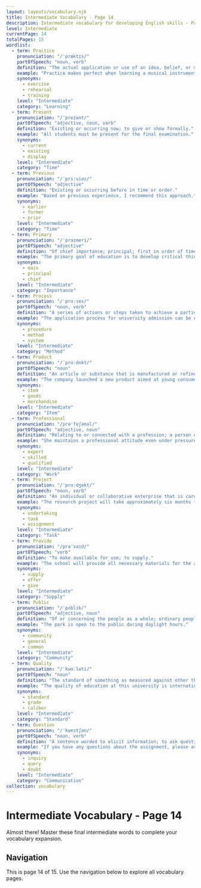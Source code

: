 ```yaml
---
layout: layouts/vocabulary.njk
title: Intermediate Vocabulary - Page 14
description: Intermediate vocabulary for developing English skills - Page 14 of 15
level: Intermediate
currentPage: 14
totalPages: 15
wordlist: 
  - term: Practice
    pronunciation: "/ˈpræktɪs/"
    partOfSpeech: "noun, verb"
    definition: "The actual application or use of an idea, belief, or method; to perform repeatedly to improve skill."
    example: "Practice makes perfect when learning a musical instrument."
    synonyms: 
      - exercise
      - rehearsal
      - training
    level: "Intermediate"
    category: "Learning"
  - term: Present
    pronunciation: "/ˈprezənt/"
    partOfSpeech: "adjective, noun, verb"
    definition: "Existing or occurring now; to give or show formally."
    example: "All students must be present for the final examination."
    synonyms: 
      - current
      - existing
      - display
    level: "Intermediate"
    category: "Time"
  - term: Previous
    pronunciation: "/ˈpriːviəs/"
    partOfSpeech: "adjective"
    definition: "Existing or occurring before in time or order."
    example: "Based on previous experience, I recommend this approach."
    synonyms: 
      - earlier
      - former
      - prior
    level: "Intermediate"
    category: "Time"
  - term: Primary
    pronunciation: "/ˈpraɪmeri/"
    partOfSpeech: "adjective"
    definition: "Of chief importance; principal; first in order of time or development."
    example: "The primary goal of education is to develop critical thinking skills."
    synonyms: 
      - main
      - principal
      - chief
    level: "Intermediate"
    category: "Importance"
  - term: Process
    pronunciation: "/ˈprɑːses/"
    partOfSpeech: "noun, verb"
    definition: "A series of actions or steps taken to achieve a particular end."
    example: "The application process for university admission can be complex."
    synonyms: 
      - procedure
      - method
      - system
    level: "Intermediate"
    category: "Method"
  - term: Product
    pronunciation: "/ˈprɑːdʌkt/"
    partOfSpeech: "noun"
    definition: "An article or substance that is manufactured or refined for sale."
    example: "The company launched a new product aimed at young consumers."
    synonyms: 
      - item
      - goods
      - merchandise
    level: "Intermediate"
    category: "Item"
  - term: Professional
    pronunciation: "/prəˈfeʃənəl/"
    partOfSpeech: "adjective, noun"
    definition: "Relating to or connected with a profession; a person engaged in a profession."
    example: "She maintains a professional attitude even under pressure."
    synonyms: 
      - expert
      - skilled
      - qualified
    level: "Intermediate"
    category: "Work"
  - term: Project
    pronunciation: "/ˈprɑːdʒekt/"
    partOfSpeech: "noun, verb"
    definition: "An individual or collaborative enterprise that is carefully planned to achieve a goal."
    example: "The research project will take approximately six months to complete."
    synonyms: 
      - undertaking
      - task
      - assignment
    level: "Intermediate"
    category: "Task"
  - term: Provide
    pronunciation: "/prəˈvaɪd/"
    partOfSpeech: "verb"
    definition: "To make available for use; to supply."
    example: "The school will provide all necessary materials for the art class."
    synonyms: 
      - supply
      - offer
      - give
    level: "Intermediate"
    category: "Supply"
  - term: Public
    pronunciation: "/ˈpʌblɪk/"
    partOfSpeech: "adjective, noun"
    definition: "Of or concerning the people as a whole; ordinary people in general."
    example: "The park is open to the public during daylight hours."
    synonyms: 
      - community
      - general
      - common
    level: "Intermediate"
    category: "Community"
  - term: Quality
    pronunciation: "/ˈkwɑːləti/"
    partOfSpeech: "noun"
    definition: "The standard of something as measured against other things; degree of excellence."
    example: "The quality of education at this university is internationally recognized."
    synonyms: 
      - standard
      - grade
      - caliber
    level: "Intermediate"
    category: "Standard"
  - term: Question
    pronunciation: "/ˈkwestʃən/"
    partOfSpeech: "noun, verb"
    definition: "A sentence worded to elicit information; to ask questions about."
    example: "If you have any questions about the assignment, please ask."
    synonyms: 
      - inquiry
      - query
      - doubt
    level: "Intermediate"
    category: "Communication"
collection: vocabulary
---
```


# Intermediate Vocabulary - Page 14

Almost there! Master these final intermediate words to complete your vocabulary expansion.

## Navigation
This is page 14 of 15. Use the navigation below to explore all vocabulary pages.